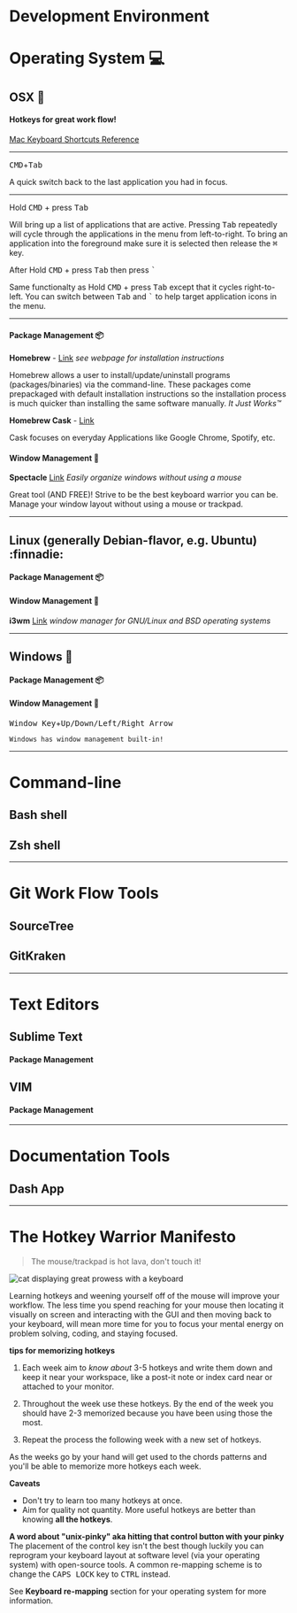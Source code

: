 # Development Environment

# Operating System :computer:

## OSX 

#### Hotkeys for great work flow!

[Mac Keyboard Shortcuts Reference][osx_hotkeys_url]

---

<kbd>CMD</kbd>+<kbd>Tab</kbd>

A quick switch back to the last application you had in focus.

---

Hold <kbd>CMD</kbd> + press <kbd>Tab</kbd>

Will bring up a list of applications that are active. Pressing <kbd>Tab</kbd> repeatedly will cycle through the applications in the menu from left-to-right. To bring an application into the foreground make sure it is selected then release the <kbd>⌘</kbd> key.

After Hold <kbd>CMD</kbd> + press <kbd>Tab</kbd> then press <kbd>`</kbd>

Same functionalty as Hold <kbd>CMD</kbd> + press <kbd>Tab</kbd> except that it cycles right-to-left. You can switch between <kbd>Tab</kbd> and <kbd>`</kbd> to help target application icons in the menu.

---

#### Package Management :package:

**Homebrew** - [Link][brew_url] *see webpage for installation instructions*


Homebrew allows a user to install/update/uninstall programs (packages/binaries) via the command-line. These packages come prepackaged with default installation instructions so the installation process is much quicker than installing the same software manually. *It Just Works™*

**Homebrew Cask** - [Link][cask_url]

Cask focuses on everyday Applications like Google Chrome, Spotify, etc.

#### Window Management :metal:

**Spectacle** [Link][spectacle_url] *Easily organize windows without using a mouse*

Great tool (AND FREE)! Strive to be the best keyboard warrior you can be. Manage your window layout without using a mouse or trackpad.

<!-- link references related to OSX -->
[cat_typing]: http://i.imgur.com/bA3Rn7E.gif
[osx_hotkeys_url]: https://support.apple.com/en-us/HT201236 "Hotkeys for the OSX operating system"
[brew_url]: http://brew.sh/ "The missing package manager for OS X"
[cask_url]: http://caskroom.io/ "Like Homebrew but for macOS applications"
[spectacle_url]: https://www.spectacleapp.com/ "Move and resize windows with ease"

---

## Linux (generally Debian-flavor, e.g. Ubuntu) :finnadie:

#### Package Management :package:

#### Window Management :metal:

**i3wm** [Link][i3wm_url] *window manager for GNU/Linux and BSD operating systems*

<!-- link references related to Linux -->
[i3wm_url]: https://i3wm.org/
---

## Windows :information_desk_person:

#### Package Management :package:

#### Window Management :metal:

<kbd>Window Key</kbd>+<kbd>Up/Down/Left/Right Arrow</kbd>

```
Windows has window management built-in!
```

---

# Command-line

## Bash shell

## Zsh shell

---

# Git Work Flow Tools

## SourceTree

## GitKraken

---

# Text Editors

## Sublime Text

#### Package Management

## VIM

#### Package Management

---

# Documentation Tools

## Dash App

---

# The Hotkey Warrior Manifesto

> The mouse/trackpad is hot lava, don't touch it!

![cat displaying great prowess with a keyboard][cat_typing]

Learning hotkeys and weening yourself off of the mouse will improve your workflow. The less time you spend reaching for your mouse then locating it visually on screen and interacting with the GUI and then moving back to your keyboard, will mean more time for you to focus your mental energy on problem solving, coding, and staying focused.

**tips for memorizing hotkeys**

1. Each week aim to *know about* 3-5 hotkeys and write them down and keep it near your workspace, like a post-it note or index card near or attached to your monitor.

1. Throughout the week use these hotkeys. By the end of the week you should have 2-3 memorized because you have been using those the most.

1. Repeat the process the following week with a new set of hotkeys.

As the weeks go by your hand will get used to the chords patterns and you'll be able to memorize more hotkeys each week.

**Caveats**
- Don't try to learn too many hotkeys at once.
- Aim for quality not quantity. More useful hotkeys are better than knowing **all the hotkeys**.

**A word about "unix-pinky" aka hitting that control button with your pinky**
The placement of the control key isn't the best though luckily you can reprogram your keyboard layout at software level (via your operating system) with open-source tools. A common re-mapping scheme is to change the <kbd>CAPS LOCK</kbd> key to <kbd>CTRL</kbd> instead.

See **Keyboard re-mapping** section for your operating system for more information.